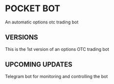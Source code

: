 # POCKET BOT

An automatic options otc trading bot

## VERSIONS

This is the 1st version of an options OTC trading bot

## UPCOMING UPDATES

Telegram bot for monitoring and controlling the bot 
